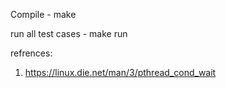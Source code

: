 Compile - make

run all test cases - make run

refrences:
1) https://linux.die.net/man/3/pthread_cond_wait
